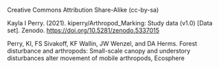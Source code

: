 Creative Commons Attribution Share-Alike (cc-by-sa)

Kayla I Perry. (2021). kiperry/Arthropod_Marking: Study data (v1.0) [Data set]. Zenodo. https://doi.org/10.5281/zenodo.5337015

Perry, KI, FS Sivakoff, KF Wallin, JW Wenzel, and DA Herms. Forest disturbance and arthropods: Small-scale canopy and understory disturbances alter movement of mobile arthropods, Ecosphere
